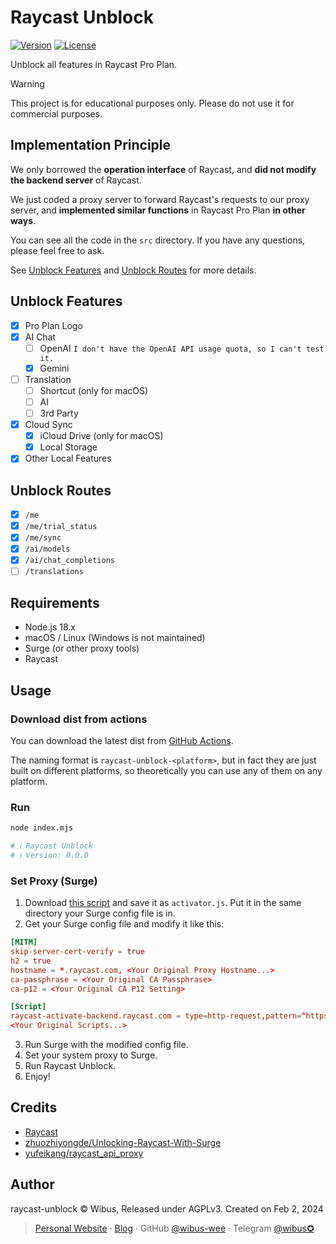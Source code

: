 # Raycast Unblock

[![Version][package-version-src]][package-version-href]
[![License][license-src]][license-href]

Unblock all features in Raycast Pro Plan.

> [!WARNING]
> This project is for educational purposes only.
> Please do not use it for commercial purposes.

## Implementation Principle

We only borrowed the **operation interface** of Raycast, and **did not modify the backend server** of Raycast.

We just coded a proxy server to forward Raycast's requests to our proxy server, and **implemented similar functions** in Raycast Pro Plan **in other ways**.

You can see all the code in the `src` directory. If you have any questions, please feel free to ask.

See [Unblock Features](#unblock-features) and [Unblock Routes](#unblock-routes) for more details.

## Unblock Features

- [x] Pro Plan Logo
- [x] AI Chat
  - [ ] OpenAI `I don't have the OpenAI API usage quota, so I can't test it.`
  - [x] Gemini
- [ ] Translation
  - [ ] Shortcut (only for macOS)
  - [ ] AI
  - [ ] 3rd Party
- [x] Cloud Sync
  - [x] iCloud Drive (only for macOS)
  - [x] Local Storage
- [x] Other Local Features

## Unblock Routes

- [x] `/me`
- [x] `/me/trial_status`
- [x] `/me/sync`
- [x] `/ai/models`
- [x] `/ai/chat_completions`
- [ ] `/translations`

## Requirements

- Node.js 18.x
- macOS / Linux (Windows is not maintained)
- Surge (or other proxy tools)
- Raycast

## Usage

### Download dist from actions

You can download the latest dist from [GitHub Actions](https://github.com/wibus-wee/raycast-unblock/actions/workflows/ci.yml).

The naming format is `raycast-unblock-<platform>`, but in fact they are just built on different platforms, so theoretically you can use any of them on any platform.

### Run

```bash
node index.mjs

# ℹ Raycast Unblock
# ℹ Version: 0.0.0
```

### Set Proxy (Surge)

1. Download [this script](https://github.com/zhuozhiyongde/Unlocking-Raycast-With-Surge/blob/main/activator.js) and save it as `activator.js`. Put it in the same directory your Surge config file is in.
2. Get your Surge config file and modify it like this:

```conf
[MITM]
skip-server-cert-verify = true
h2 = true
hostname = *.raycast.com, <Your Original Proxy Hostname...>
ca-passphrase = <Your Original CA Passphrase>
ca-p12 = <Your Original CA P12 Setting>

[Script]
raycast-activate-backend.raycast.com = type=http-request,pattern=^https://backend.raycast.com,max-size=0,debug=1,script-path=activator.js
<Your Original Scripts...>
```

3. Run Surge with the modified config file.
4. Set your system proxy to Surge.
5. Run Raycast Unblock.
6. Enjoy!

## Credits

- [Raycast](https://raycast.com/)
- [zhuozhiyongde/Unlocking-Raycast-With-Surge](https://github.com/zhuozhiyongde/Unlocking-Raycast-With-Surge)
- [yufeikang/raycast_api_proxy](https://github.com/yufeikang/raycast_api_proxy)

## Author

raycast-unblock © Wibus, Released under AGPLv3. Created on Feb 2, 2024

> [Personal Website](http://wibus.ren/) · [Blog](https://blog.wibus.ren/) · GitHub [@wibus-wee](https://github.com/wibus-wee/) · Telegram [@wibus✪](https://t.me/wibus_wee)

<!-- Badges -->

[package-version-src]: https://img.shields.io/github/package-json/v/wibus-wee/raycast-unblock?style=flat&colorA=080f12&colorB=1fa669
[package-version-href]: https://github.com/wibus-wee/raycast-unblock
[license-src]: https://img.shields.io/github/license/wibus-wee/raycast-unblock.svg?style=flat&colorA=080f12&colorB=1fa669
[license-href]: https://github.com/wibus-wee/raycast-unblock/blob/main/LICENSE
